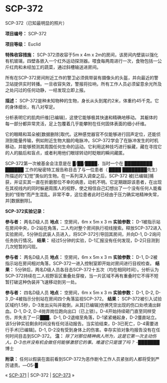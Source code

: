 # SCP-372
                        




SCP-372（已知最明显的照片）



**项目编号：** SCP-372

**项目等级：** Euclid

**特殊收容措施：** SCP-372须收容于5m x 4m x 2m的房间，该房间内壁装以强化有机玻璃，四壁各嵌入一个红外运动探测器。喂食每两周进行一次，食物包括一公斤红肉和未经加工的蔬菜，通过斜槽输送进房间。

所有在SCP-372房间附近工作的警卫必须佩带装有摄像头的头盔，并向最近的警卫站提供实时转播。一旦收容失效，警报将拉响，所有工作人员必须留意余光所及之处闪过的任何动静，一经发现立即上报。

**描述：** SCP-372是种未知物种的生物，身长从头到尾约2米，体重约45千克。它的身体细长，有八对窄足。

分析表明它的肌肉纤维[已编辑]，这使它能够极其快速和精确地移动。 其躯体的每一部分都异常灵活，足上包覆着几乎能攀附在任何固体表面的细小纤维。

它的眼睛和耳朵被[数据删除]取代。这种感觉器官不仅能够进行回声定位，还能侦测到能量传输，例如附近生物大脑的电脉冲。SCP-372学会了在脉冲发生的时机移动，并能够预测其周围任何生命的运动。它利用这种技巧进行躲藏，藏在寻找它的人的脑后和盲点，或者利用他们眼球转动时眨眼的瞬间藏匿。

SCP-372第一次被基金会注意是在 █/██/████，当时一个在 █████████ ██████ 工作的秘密特工报告称目击了与一位患者（ ████ ████████先生）所描述的“幻觉”类似的生物。在一系列深入调查之后，SCP-372 被[已编辑]捕获，并证实其一直在折磨那位不幸的病患，动机不明。它定期跟踪该患者，在出现在其视线内的同时躲避周围人的视野，使之相信自己幻想出了一个没有任何人能看到的“怪物”而产生混乱。非常不幸，这位患者此时已经由于压力确实地精神失常，并[数据删除]。

**SCP-372实验记录：** 

**参与者：** 两名D级人员
**地点：** 空房间，6m x 5m x 3 m
**实验参数：** D-1被指示站在房间中央，D-2站在角落，二人均对整个房间执行视线搜索。释放SCP-372进入实验房间，5分钟后武装人员进入，将SCP-372引导回其房间，并向D-1, D-2询问任务执行情况。
**结果：** 经过5分钟的实验，D-1汇报没有任何发现，D-2只目测到几次短暂的闪现。

**参与者：** 两名D级人员
**地点：** 空房间，6m x 5m x 3 m
**实验参数：** D-1, D-2被指示站在房间相对角落，SCP-372一进入控制室即开始对房间进行目视检查。
**结果：** 5分钟后，两名D级人员各目击SCP-372十五次（均在相同时间）。分析认为SCP-372持续在二人视野盲区重叠处穿梭，当一片区域不再有重叠时它不得不短暂打破这种伪装并飞速移动到另一处。

**参与者：** 四名D级人员
**地点：** 空房间，6m x 5m x 3 m
**实验参数：** D-1, D-2, D-3 ,D-4被指示分别站在房间四个角落监视SCP-372。
**结果：** SCP-372被引入试验区域约1.5秒，D-3发出尖叫并栽倒，从其[已编辑]仿佛凭空出现的伤口处喷涌出鲜血。D-1, D-2, D-4抛弃岗位跑向出口（已上锁）。D-4开始持续砸门直至同样受伤，并失去了一只███。D-1, D-2退缩至角落，D-1紧紧蜷起身，D-2僵直站立。该5分钟实验剩余时间没有任何活动报告。当实验结束，D-3已死亡，D-4需要进行手术[已编辑]。D-1, D-2没有受到身体上的伤害。幸存实验对象均报告没有在任何时间目击到SCP-372。
**注：** *除了对那位精神病人所为，这是它第一次主动伤人。D-3也并没有机会做任何能够激怒它的事。难道它只是饿了吗？* -███████博士

**附录：** 任何以假装在面前看到SCP-372为恶作剧令工作人员紧张的人都将受到严厉谴责。—O5-█



« [SCP-371](/scp-371) | SCP-372 | [SCP-373](/scp-373) »





                    